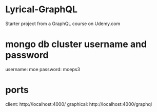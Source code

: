# Lyrical-GraphQL
Starter project from a GraphQL course on Udemy.com


# mongo db cluster username and password
username: moe
password: moeps3

# ports
client: http://localhost:4000/
graphical: http://localhost:4000/graphql

